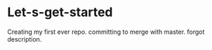 # Let-s-get-started
Creating my first ever repo.
committing to merge with master.
forgot description.
